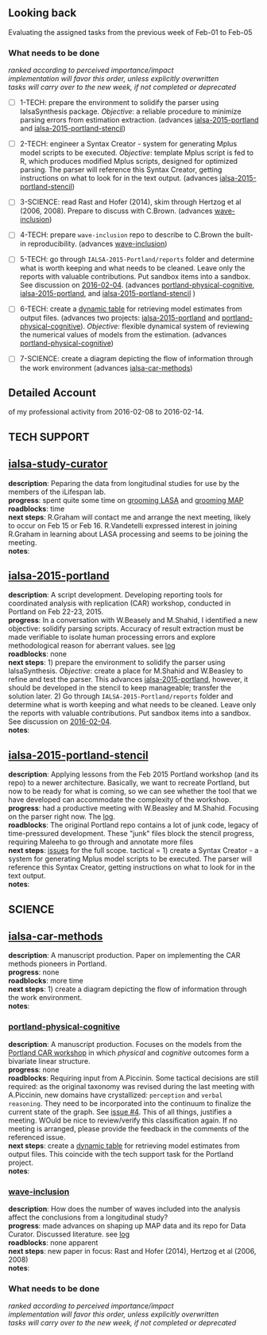 ##  Looking back
Evaluating the assigned tasks from the previous week of Feb-01 to Feb-05
 ### What needs to be done   
*ranked according to perceived importance/impact*     
*implementation will favor this order, unless explicitly overwritten*   
*tasks will carry over to the new week, if not completed or deprecated*    



- [ ] 1-TECH: prepare the environment to solidify the parser using IalsaSynthesis package.  *Objective*: a reliable procedure to minimize parsing errors from estimation extraction. (advances [ialsa-2015-portland](https://github.com/IALSA/IALSA-2015-Portland) and [ialsa-2015-portland-stencil](https://github.com/IALSA/ialsa-2015-portland-stencil)) 

- [ ] 2-TECH: engineer a Syntax Creator -  system for generating Mplus model scripts to be executed. *Objective*: template Mplus script is fed to R, which produces modified Mplus scripts, designed for optimized parsing. The parser will reference this Syntax Creator, getting instructions on what to look for in the text output. (advances [ialsa-2015-portland-stencil](https://github.com/IALSA/ialsa-2015-portland-stencil))   

- [ ] 3-SCIENCE: read Rast and Hofer (2014),  skim through  Hertzog et al (2006, 2008). Prepare to discuss with C.Brown. (advances [wave-inclusion](https://github.com/IALSA/wave-inclusion))       

- [ ] 4-TECH: prepare `wave-inclusion` repo to describe to C.Brown the built-in reproducibility. (advances [wave-inclusion](https://github.com/IALSA/wave-inclusion))  

- [ ] 5-TECH: go through `IALSA-2015-Portland/reports` folder and determine what is worth keeping and what needs to be cleaned. Leave only the reports with valuable contributions. Put sandbox items into a sandbox. See discussion on [2016-02-04](https://github.com/IALSA/ialsa-2015-portland-stencil/issues/15).   (advances [portland-physical-cognitive](https://github.com/IALSA/Portland-physical-cognitive), [ialsa-2015-portland](https://github.com/IALSA/IALSA-2015-Portland), and  [ialsa-2015-portland-stencil](https://github.com/IALSA/ialsa-2015-portland-stencil) )   

- [ ] 6-TECH: create a [dynamic table](https://github.com/IALSA/IALSA-2015-Portland/issues/117) for retrieving model estimates from output files. (advances two projects: [ialsa-2015-portland](https://github.com/IALSA/IALSA-2015-Portland) and [portland-physical-cognitive](https://github.com/IALSA/Portland-physical-cognitive)). *Objective*:  flexible dynamical system of reviewing the numerical values of models from the estimation. (advances [portland-physical-cognitive](https://github.com/IALSA/Portland-physical-cognitive))       


- [ ] 7-SCIENCE: create a diagram depicting the flow of information through the work environment (advances [ialsa-car-methods](https://github.com/IALSA/ialsa-car-methods)) 

## Detailed Account 
of my professional activity from 2016-02-08 to 2016-02-14. 


## TECH SUPPORT

## [ialsa-study-curator](https://github.com/IALSA/ialsa-study-curator)
**description**: Peparing the data from longitudinal studies for use by the members of the iLifespan lab.      
**progress**:  spent quite some time on [grooming LASA](https://github.com/IALSA/LASA/issues/5) and [grooming MAP](https://github.com/IALSA/MAP/issues/16)   
**roadblocks**: time      
**next steps**: R.Graham will contact me and arrange the next meeting, likely to occur on Feb 15 or Feb 16.  R.Vandetelli expressed interest in joining R.Graham in learning about LASA processing and seems to be joining the meeting.  
**notes**:


## [ialsa-2015-portland](https://github.com/IALSA/IALSA-2015-Portland)  
**description**: A script development. Developing reporting tools for coordinated analysis with replication (CAR) workshop, conducted in Portland on Feb 22-23, 2015.    
**progress**:  In a conversation with W.Beasely and M.Shahid, I identified a new objective: solidify parsing scripts. Accuracy of result extraction must be made verifiable to isolate human processing errors and explore methodological reason for aberrant values. see [log](https://github.com/IALSA/ialsa-2015-portland-stencil/issues/15)        
**roadblocks**: none    
**next steps**: 1) prepare the environment to solidify the parser using IalsaSynthesis.  *Objective*: create a place for M.Shahid and W.Beasley to refine and test the parser. This advances  [ialsa-2015-portland](https://github.com/IALSA/IALSA-2015-Portland), however, it should be developed in the stencil to keep manageable; transfer the solution later.     2) Go through `IALSA-2015-Portland/reports` folder and determine what is worth keeping and what needs to be cleaned. Leave only the reports with valuable contributions. Put sandbox items into a sandbox. See discussion on [2016-02-04](https://github.com/IALSA/ialsa-2015-portland-stencil/issues/15).         
**notes**:  


## [ialsa-2015-portland-stencil](https://github.com/IALSA/ialsa-2015-portland-stencil)
**description**: Applying lessons from the Feb 2015 Portland workshop (and its repo) to a newer architecture.  Basically, we want to recreate Portland, but now to be ready for what is coming, so we can see whether the tool that we have developed can accommodate the complexity of the workshop.     
**progress**:  had a productive meeting with W.Beasley and M.Shahid. Focusing on the parser right now. The [log](https://github.com/IALSA/ialsa-2015-portland-stencil/issues/15).    
**roadblocks**: The original Portland repo contains a lot of junk code, legacy of time-pressured development. These "junk" files block the stencil progress, requiring Maleeha to go through and annotate more files        
**next steps**: [issues](https://github.com/IALSA/ialsa-2015-portland-stencil/issues) for the full scope. tactical = 1) create a Syntax Creator - a system for generating Mplus model scripts to be executed. The parser will reference this Syntax Creator, getting instructions on what to look for in the text output.    
**notes**:  



## SCIENCE

## [ialsa-car-methods](https://github.com/IALSA/ialsa-car-methods)
**description**: A manuscript production. Paper on implementing the CAR methods pioneers in Portland.  
**progress**:  none    
**roadblocks**: more time       
**next steps**: 1) create a diagram depicting the flow of information through the work environment.      
**notes**: 

### [portland-physical-cognitive](https://github.com/IALSA/Portland-physical-cognitive)
**description**:  A manuscript production. Focuses on the models from the [Portland CAR workshop](https://github.com/IALSA/IALSA-2015-Portland)  in which *physical* and *cognitive* outcomes form a bivariate linear structure.     
**progress**:  none   
**roadblocks**:  Requiring input from A.Piccinin. Some tactical decisions are still required: as the original taxonomy was revised during the last meeting with A.Piccinin, new domains have crystallized:  `perception` and `verbal reasoning`. They need to be incorporated into the continuum to finalize the current state of the graph.   See [issue #4](https://github.com/IALSA/Portland-physical-cognitive/issues/4). This of all things, justifies a meeting. WOuld be nice to review/verify this classification again. If no meeting is arranged, please provide the feedback in the comments of the referenced issue.       
**next steps**:   create a [dynamic table](https://github.com/IALSA/IALSA-2015-Portland/issues/117) for retrieving model estimates from output files. This coincide with the tech support task for the Portland project.    
**notes**: 


### [wave-inclusion](https://github.com/IALSA/wave-inclusion)
**description**: How does the number of waves included into the analysis affect the conclusions from a longitudinal study?    
**progress**:  made advances on shaping up MAP data and its repo for Data Curator. Discussed literature. see [log](https://github.com/IALSA/wave-inclusion/issues/10)   
**roadblocks**: none apparent        
**next steps**: new paper in focus: Rast and Hofer (2014), Hertzog et al (2006, 2008)   
**notes**:  



### What needs to be done   
*ranked according to perceived importance/impact*     
*implementation will favor this order, unless explicitly overwritten*   
*tasks will carry over to the new week, if not completed or deprecated*    

